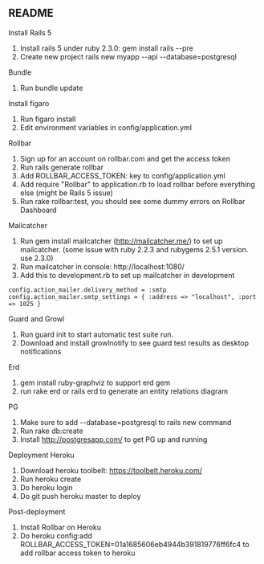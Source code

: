 ## README

Install Rails 5
1. Install rails 5 under ruby 2.3.0: gem install rails --pre
2. Create new project rails new myapp --api --database=postgresql

Bundle
1. Run bundle update

Install figaro
1. Run figaro install
2. Edit environment variables in config/application.yml

Rollbar
1. Sign up for an account on rollbar.com and get the access token
2. Run rails generate rollbar
3. Add ROLLBAR_ACCESS_TOKEN: key to config/application.yml
4. Add require "Rollbar" to application.rb to load rollbar before everything else (might be Rails 5 issue)
5. Run rake rollbar:test, you should see some dummy errors on Rollbar Dashboard

Mailcatcher
1. Run gem install mailcatcher (http://mailcatcher.me/) to set up mailcatcher. (some issue with ruby 2.2.3 and rubygems 2.5.1 version. use 2.3.0)
2. Run mailcatcher in console: http://localhost:1080/
3. Add this to development.rb to set up mailcatcher in development

`
config.action_mailer.delivery_method = :smtp
config.action_mailer.smtp_settings = { :address => "localhost", :port => 1025 }
`

Guard and Growl
1. Run guard init to start automatic test suite run.
2. Download and install growlnotify to see guard test results as desktop notifications

Erd
1. gem install ruby-graphviz to support erd gem
2. run rake erd or rails erd to generate an entity relations diagram

PG
1. Make sure to add --database=postgresql to rails new command
2. Run rake db:create
3. Install http://postgresapp.com/ to get PG up and running

Deployment Heroku
1. Download heroku toolbelt: https://toolbelt.heroku.com/
2. Run heroku create <name>
3. Do heroku login
4. Do git push heroku master to deploy

Post-deployment
1. Install Rollbar on Heroku
2. Do heroku config:add ROLLBAR_ACCESS_TOKEN=01a1685606eb4944b391819776ff6fc4 to add rollbar access token to heroku
